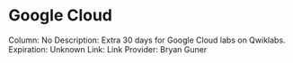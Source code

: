 # Google Cloud

Column: No
Description: Extra 30 days for Google Cloud labs on Qwiklabs.
Expiration: Unknown
Link: Link
Provider: Bryan Guner
